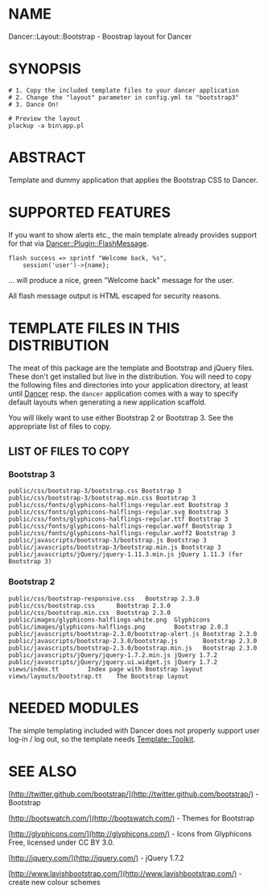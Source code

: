 # NAME

Dancer::Layout::Bootstrap - Boostrap layout for Dancer

# SYNOPSIS

    # 1. Copy the included template files to your dancer application
    # 2. Change the "layout" parameter in config.yml to "bootstrap3"
    # 3. Dance On!

    # Preview the layout
    plackup -a bin\app.pl

# ABSTRACT

Template and dummy application that applies the
Bootstrap CSS to Dancer.

# SUPPORTED FEATURES

If you want to show alerts etc., the main
template already provides support for that
via [Dancer::Plugin::FlashMessage](https://metacpan.org/pod/Dancer::Plugin::FlashMessage).

    flash success => sprintf "Welcome back, %s",
        session('user')->{name};

... will produce a nice, green "Welcome back"
message for the user.

All flash message output is HTML escaped for security reasons.

# TEMPLATE FILES IN THIS DISTRIBUTION

The meat of this package are the template and Bootstrap and jQuery files.
These don't get installed but live in the distribution. You will need to
copy the following files and directories into your application
directory, at least until [Dancer](https://metacpan.org/pod/Dancer) resp. the `dancer` application comes
with a way to specify default layouts when generating a new application
scaffold.

You will likely want to use either Bootstrap 2 or Bootstrap 3. See the
appropriate list of files to copy.

## LIST OF FILES TO COPY

### Bootstrap 3

    public/css/bootstrap-3/bootstrap.css Bootstrap 3
    public/css/bootstrap-3/bootstrap.min.css Bootstrap 3
    public/css/fonts/glyphicons-halflings-regular.eot Bootstrap 3
    public/css/fonts/glyphicons-halflings-regular.svg Bootstrap 3
    public/css/fonts/glyphicons-halflings-regular.ttf Bootstrap 3
    public/css/fonts/glyphicons-halflings-regular.woff Bootstrap 3
    public/css/fonts/glyphicons-halflings-regular.woff2 Bootstrap 3
    public/javascripts/bootstrap-3/bootstrap.js Bootstrap 3
    public/javascripts/bootstrap-3/bootstrap.min.js Bootstrap 3
    public/javascripts/jQuery/jquery-1.11.3.min.js jQuery 1.11.3 (for Bootstrap 3)

### Bootstrap 2

    public/css/bootstrap-responsive.css   Bootstrap 2.3.0
    public/css/bootstrap.css      Bootstrap 2.3.0
    public/css/bootstrap.min.css  Bootstrap 2.3.0
    public/images/glyphicons-halflings-white.png  Glyphicons
    public/images/glyphicons-halflings.png        Bootstrap 2.0.3
    public/javascripts/bootstrap-2.3.0/bootstrap-alert.js Bootstrap 2.3.0
    public/javascripts/bootstrap-2.3.0/bootstrap.js       Bootstrap 2.3.0
    public/javascripts/bootstrap-2.3.0/bootstrap.min.js   Bootstrap 2.3.0
    public/javascripts/jQuery/jquery-1.7.2.min.js jQuery 1.7.2
    public/javascripts/jQuery/jquery.ui.widget.js jQuery 1.7.2
    views/index.tt        Index page with Bootstrap layout
    views/layouts/bootstrap.tt    The Bootstrap layout

# NEEDED MODULES

The simple templating included with Dancer does not properly
support user log-in / log out, so the template needs
[Template::Toolkit](https://metacpan.org/pod/Template::Toolkit).

# SEE ALSO

[http://twitter.github.com/bootstrap/](http://twitter.github.com/bootstrap/) - Bootstrap

[http://bootswatch.com/](http://bootswatch.com/) - Themes for Bootstrap

[http://glyphicons.com/](http://glyphicons.com/) - Icons from Glyphicons Free, licensed under CC BY 3.0.

[http://jquery.com/](http://jquery.com/) - jQuery 1.7.2

[http://www.lavishbootstrap.com/](http://www.lavishbootstrap.com/) - create new colour schemes
